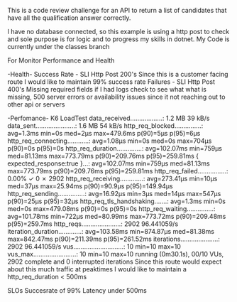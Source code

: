 This is a code review challenge for an API to return a list of candidates that have all the qualification answer correctly.

I have no database connected, so this example is using a http post to check and sole purpose is for logic and to progress my skills in dotnet. My Code is currently under the classes branch

For Monitor Performance and Health

-Health-
Success Rate - SLI Http Post 200's Since this is a customer facing route I would like to maintain 99% success rate Failures - SLI Http Post 400's Missing required fields if I had logs check to see what what is missing, 500 server errors or availability issues since it not reaching out to other api or servers

-Perfomance-
K6 LoadTest data_received..................: 1.2 MB 39 kB/s data_sent......................: 1.6 MB 54 kB/s http_req_blocked...............: avg=1.3ms min=0s med=2µs max=479.6ms p(90)=5µs p(95)=6µs
http_req_connecting............: avg=1.08µs min=0s med=0s max=704µs p(90)=0s p(95)=0s
http_req_duration..............: avg=102.07ms min=759µs med=81.13ms max=773.79ms p(90)=209.76ms p(95)=259.81ms { expected_response:true }...: avg=102.07ms min=759µs med=81.13ms max=773.79ms p(90)=209.76ms p(95)=259.81ms http_req_failed................: 0.00% ✓ 0 ✗ 2902 http_req_receiving.............: avg=273.41µs min=10µs med=37µs max=25.94ms p(90)=90.9µs p(95)=149.94µs http_req_sending...............: avg=16.92µs min=3µs med=14µs max=547µs p(90)=25µs p(95)=32µs
http_req_tls_handshaking.......: avg=1.3ms min=0s med=0s max=479.08ms p(90)=0s p(95)=0s
http_req_waiting...............: avg=101.78ms min=722µs med=80.99ms max=773.72ms p(90)=209.48ms p(95)=259.7ms http_reqs......................: 2902 96.441059/s iteration_duration.............: avg=103.58ms min=874.87µs med=81.38ms max=842.47ms p(90)=211.39ms p(95)=261.52ms iterations.....................: 2902 96.441059/s vus............................: 10 min=10 max=10 vus_max........................: 10 min=10 max=10
running (0m30.1s), 00/10 VUs, 2902 complete and 0 interrupted iterations
Since this route would expect about this much traffic at peaktimes I would like to maintain a http_req_duration < 500ms


SLOs
Succesrate of 99%
Latency under 500ms
